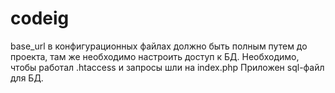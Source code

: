 # codeig
 
base_url в конфигурационных файлах должно быть полным путем до проекта, там же необходимо настроить доступ к БД.
Необходимо, чтобы работал .htaccess и запросы шли на index.php
Приложен sql-файл для БД.
